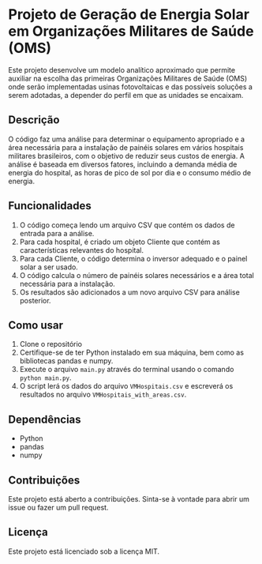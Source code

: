 # Projeto de Geração de Energia Solar em Organizações Militares de Saúde (OMS)

Este projeto desenvolve um modelo analítico aproximado que permite auxiliar na escolha das primeiras Organizações Militares de Saúde (OMS) onde serão implementadas usinas fotovoltaicas e das possíveis soluções a serem adotadas, a depender do perfil em que as unidades se encaixam.

## Descrição

O código faz uma análise para determinar o equipamento apropriado e a área necessária para a instalação de painéis solares em vários hospitais militares brasileiros, com o objetivo de reduzir seus custos de energia. A análise é baseada em diversos fatores, incluindo a demanda média de energia do hospital, as horas de pico de sol por dia e o consumo médio de energia.

## Funcionalidades

1. O código começa lendo um arquivo CSV que contém os dados de entrada para a análise.
2. Para cada hospital, é criado um objeto Cliente que contém as características relevantes do hospital.
3. Para cada Cliente, o código determina o inversor adequado e o painel solar a ser usado.
4. O código calcula o número de painéis solares necessários e a área total necessária para a instalação.
5. Os resultados são adicionados a um novo arquivo CSV para análise posterior.

## Como usar

1. Clone o repositório
2. Certifique-se de ter Python instalado em sua máquina, bem como as bibliotecas pandas e numpy.
3. Execute o arquivo `main.py` através do terminal usando o comando `python main.py`.
4. O script lerá os dados do arquivo `VMHospitais.csv` e escreverá os resultados no arquivo `VMHospitais_with_areas.csv`.

## Dependências

- Python
- pandas
- numpy

## Contribuições

Este projeto está aberto a contribuições. Sinta-se à vontade para abrir um issue ou fazer um pull request.

## Licença

Este projeto está licenciado sob a licença MIT.